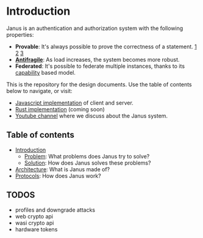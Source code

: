 # Introduction

Janus is an authentication and authorization system with the following properties:

- **Provable**: It's always possible to prove the correctness of a statement. [1]() [2]() [3]()
- **[Antifragile](https://en.wikipedia.org/wiki/Antifragility)**: As load increases, the system becomes more robust.
- **Federated**: It's possible to federate multiple instances, thanks to 
its [capability](https://en.wikipedia.org/wiki/Capability-based_security) based model.

This is the repository for the design documents. Use the table of contents below to navigate, or visit:
-  [Javascript implementation](https://github.com/janus-auth/janus.js) of client and server.
-  [Rust implementation](https://google.com) (coming soon)
-  [Youtube channel](https://www.youtube.com/channel/UC7i6ZGtI2b2XA5n2lgwNkaQ) where we discuss about the Janus system.

## Table of contents
- [Introduction](docs/10_introduction/README.md) 
  - [Problem](docs/10_problem/README.md): What problems does Janus try to solve?
  - [Solution](docs/10_introduction/20_solution/README.md): How does Janus solves these problems?
- [Architecture](docs/20_architecture/README.md): What is Janus made of?
- [Protocols](docs/30_protocols/README.md): How does Janus work?


## TODOS

- profiles and downgrade attacks
- web crypto api
- wasi crypto api
- hardware tokens
